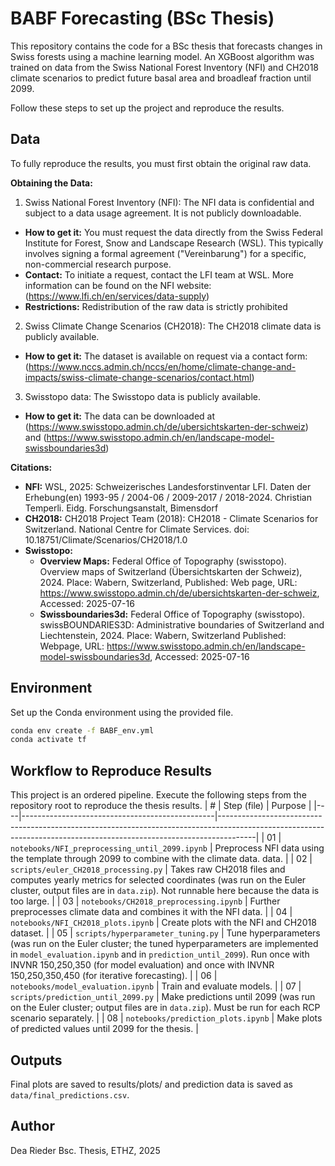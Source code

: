# BABF Forecasting (BSc Thesis)

This repository contains the code for a BSc thesis that forecasts changes in Swiss forests using a machine learning model. An XGBoost algorithm was trained on data from the Swiss National Forest Inventory (NFI) and CH2018 climate scenarios to predict future basal area and broadleaf fraction until 2099.


Follow these steps to set up the project and reproduce the results.

## Data

To fully reproduce the results, you must first obtain the original raw data.

**Obtaining the Data:**
1. Swiss National Forest Inventory (NFI):
The NFI data is confidential and subject to a data usage agreement. It is not publicly downloadable.
- **How to get it:** You must request the data directly from the Swiss Federal Institute for Forest, Snow and Landscape Research (WSL). This typically involves signing a formal agreement ("Vereinbarung") for a specific, non-commercial research purpose.
- **Contact:** To initiate a request, contact the LFI team at WSL. More information can be found on the NFI website: (https://www.lfi.ch/en/services/data-supply)
- **Restrictions:** Redistribution of the raw data is strictly prohibited

2. Swiss Climate Change Scenarios (CH2018):
The CH2018 climate data is publicly available.
- **How to get it:** The dataset is available on request via a contact form: (https://www.nccs.admin.ch/nccs/en/home/climate-change-and-impacts/swiss-climate-change-scenarios/contact.html)

3. Swisstopo data:
The Swisstopo data is publicly available.
- **How to get it:** The data can be downloaded at (https://www.swisstopo.admin.ch/de/ubersichtskarten-der-schweiz) and (https://www.swisstopo.admin.ch/en/landscape-model-swissboundaries3d)


**Citations:**
- **NFI:** WSL, 2025: Schweizerisches Landesforstinventar LFI. Daten der Erhebung(en) 1993-95 / 2004-06 / 2009-2017 / 2018-2024. Christian Temperli. Eidg. Forschungsanstalt, Bimensdorf
- **CH2018:** CH2018 Project Team (2018): CH2018 - Climate Scenarios for Switzerland. National Centre for Climate Services. doi: 10.18751/Climate/Scenarios/CH2018/1.0
- **Swisstopo:** 
    - **Overview Maps:** Federal Office of Topography (swisstopo). Overview maps of Switzerland (Übersichtskarten der Schweiz), 2024. Place: Wabern, Switzerland, Published: Web page, URL: https://www.swisstopo.admin.ch/de/ubersichtskarten-der-schweiz, Accessed: 2025-07-16
    - **Swissboundaries3d:** Federal Office of Topography (swisstopo). swissBOUNDARIES3D: Administrative boundaries of Switzerland and Liechtenstein, 2024. Place: Wabern, Switzerland Published: Webpage, URL: https://www.swisstopo.admin.ch/en/landscape-model-swissboundaries3d, Accessed: 2025-07-16

## Environment

Set up the Conda environment using the provided file.

```bash
conda env create -f BABF_env.yml
conda activate tf
```

## Workflow to Reproduce Results

This project is an ordered pipeline. Execute the following steps from the repository root to reproduce the thesis results.
| #  | Step (file)                                    | Purpose                                                                                                                                                             |
|----|------------------------------------------------|---------------------------------------------------------------------------------------------------------------------------------------------------------------------|
| 01 | `notebooks/NFI_preprocessing_until_2099.ipynb` | Preprocess NFI data using the template through 2099 to combine with the climate data.  data.                                                                                           |
| 02 | `scripts/euler_CH2018_processing.py`           | Takes raw CH2018 files and computes yearly metrics for selected coordinates (was run on the Euler cluster, output files are in `data.zip`). Not runnable here because the data is too large.                                      |
| 03 | `notebooks/CH2018_preprocessing.ipynb`         | Further preprocesses climate data and combines it with the NFI data.                                                                                                                      |
| 04 | `notebooks/NFI_CH2018_plots.ipynb`             | Create plots with the NFI and CH2018 dataset.                                                                                                                  |
| 05 | `scripts/hyperparameter_tuning.py`             | Tune hyperparameters (was run on the Euler cluster; the tuned hyperparameters are implemented in `model_evaluation.ipynb` and in `prediction_until_2099`). Run once with INVNR 150,250,350 (for model evaluation) and once with INVNR 150,250,350,450 (for iterative forecasting).                                |
| 06 | `notebooks/model_evaluation.ipynb`             | Train and evaluate models.                                                                                              |
| 07 | `scripts/prediction_until_2099.py`             | Make predictions until 2099 (was run on the Euler cluster; output files are in `data.zip`). Must be run for each RCP scenario separately.                                   |
| 08 | `notebooks/prediction_plots.ipynb`             | Make plots of predicted values until 2099 for the thesis.                                                                               |

## Outputs
Final plots are saved to results/plots/ and prediction data is saved as `data/final_predictions.csv`.

## Author
Dea Rieder
Bsc. Thesis, ETHZ, 2025